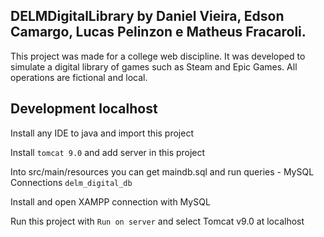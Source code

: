 ## DELMDigitalLibrary by Daniel Vieira, Edson Camargo, Lucas Pelinzon e Matheus Fracaroli.

This project was made for a college web discipline. It was developed to simulate a digital library of games such as Steam and Epic Games. All operations are fictional and local.

## Development localhost

Install any IDE to java and import this project

Install `tomcat 9.0` and add server in this project

Into src/main/resources you can get maindb.sql and run queries - MySQL Connections `delm_digital_db`

Install and open XAMPP connection with MySQL

Run this project with `Run on server` and select Tomcat v9.0 at localhost





